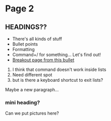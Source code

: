 # Page 2

## HEADINGS??

* There's all kinds of stuff
* Bullet points
* Formatting
* Command+/ for something... Let's find out!
* [Breakout page from this bullet](page-3.md)

1. I think that command doesn't work inside lists
2. Need different spot
3. but is there a keyboard shortcut to exit lists?

Maybe a new paragraph...

### mini heading?

Can we put pictures here?
